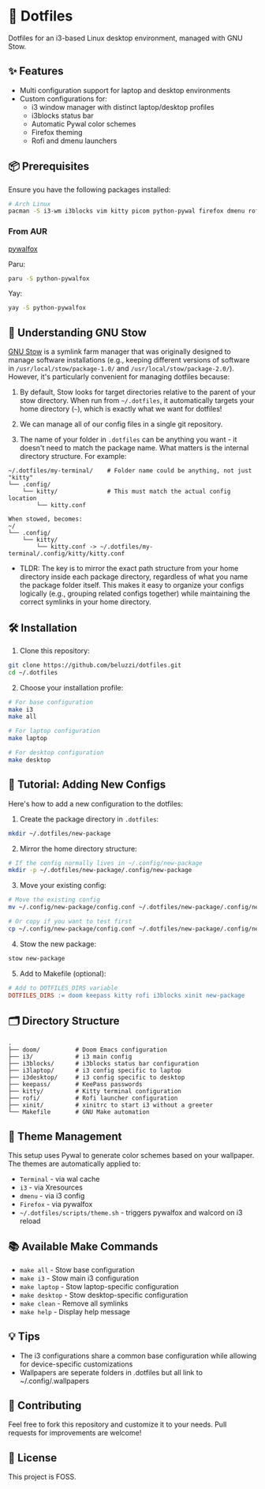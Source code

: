 # 🚀 Dotfiles
Dotfiles for an i3-based Linux desktop environment, managed with GNU Stow.

## ✨ Features
- Multi configuration support for laptop and desktop environments
- Custom configurations for:
  - i3 window manager with distinct laptop/desktop profiles
  - i3blocks status bar
  - Automatic Pywal color schemes
  - Firefox theming
  - Rofi and dmenu launchers

## 📦 Prerequisites
Ensure you have the following packages installed:
```bash
# Arch Linux
pacman -S i3-wm i3blocks vim kitty picom python-pywal firefox dmenu rofi stow
```

### From AUR
[pywalfox](https://github.com/Frewacom/pywalfox)

Paru:
```bash
paru -S python-pywalfox
```

Yay:
```bash
yay -S python-pywalfox
```

## 🔗 Understanding GNU Stow
[GNU Stow](https://www.gnu.org/software/stow/) is a symlink farm manager that was originally designed to manage software installations (e.g., keeping different versions of software in `/usr/local/stow/package-1.0/` and `/usr/local/stow/package-2.0/`). However, it's particularly convenient for managing dotfiles because:

1. By default, Stow looks for target directories relative to the parent of your stow directory. When run from `~/.dotfiles`, it automatically targets your home directory (`~`), which is exactly what we want for dotfiles!

2. We can manage all of our config files in a single git repository.

3. The name of your folder in `.dotfiles` can be anything you want - it doesn't need to match the package name. What matters is the internal directory structure. For example:
```
~/.dotfiles/my-terminal/    # Folder name could be anything, not just "kitty"
└── .config/
    └── kitty/              # This must match the actual config location
        └── kitty.conf

When stowed, becomes:
~/
└── .config/
    └── kitty/
        └── kitty.conf -> ~/.dotfiles/my-terminal/.config/kitty/kitty.conf
```
- TLDR: The key is to mirror the exact path structure from your home directory inside each package directory, regardless of what you name the package folder itself. This makes it easy to organize your configs logically (e.g., grouping related configs together) while maintaining the correct symlinks in your home directory.

## 🛠️ Installation
1. Clone this repository:
```bash
git clone https://github.com/beluzzi/dotfiles.git
cd ~/.dotfiles
```

2. Choose your installation profile:
```bash
# For base configuration
make i3
make all
```
```bash
# For laptop configuration
make laptop
```
```bash
# For desktop configuration
make desktop
```

## 📝 Tutorial: Adding New Configs
Here's how to add a new configuration to the dotfiles:

1. Create the package directory in `.dotfiles`:
```bash
mkdir ~/.dotfiles/new-package
```

2. Mirror the home directory structure:
```bash
# If the config normally lives in ~/.config/new-package
mkdir -p ~/.dotfiles/new-package/.config/new-package
```

3. Move your existing config:
```bash
# Move the existing config
mv ~/.config/new-package/config.conf ~/.dotfiles/new-package/.config/new-package/

# Or copy if you want to test first
cp ~/.config/new-package/config.conf ~/.dotfiles/new-package/.config/new-package/
```

4. Stow the new package:
```bash
stow new-package
```

5. Add to Makefile (optional):
```makefile
# Add to DOTFILES_DIRS variable
DOTFILES_DIRS := doom keepass kitty rofi i3blocks xinit new-package
```

## 🗂️ Directory Structure
```
.
├── doom/          # Doom Emacs configuration
├── i3/            # i3 main config
├── i3blocks/      # i3blocks status bar configuration
├── i3laptop/      # i3 config specific to laptop
├── i3desktop/     # i3 config specific to desktop
├── keepass/       # KeePass passwords
├── kitty/         # Kitty terminal configuration
├── rofi/          # Rofi launcher configuration
├── xinit/         # xinitrc to start i3 without a greeter
└── Makefile       # GNU Make automation
```

## 🎨 Theme Management
This setup uses Pywal to generate color schemes based on your wallpaper. The themes are automatically applied to:
- `Terminal` - via wal cache
- `i3` - via Xresources
- `dmenu` - via i3 config
- `Firefox` - via pywalfox
- `~/.dotfiles/scripts/theme.sh` - triggers pywalfox and walcord on i3 reload

## 📚 Available Make Commands
- `make all` - Stow base configuration
- `make i3` - Stow main i3 configuration
- `make laptop` - Stow laptop-specific configuration
- `make desktop` - Stow desktop-specific configuration
- `make clean` - Remove all symlinks
- `make help` - Display help message

## 💡 Tips
- The i3 configurations share a common base configuration while allowing for device-specific customizations
- Wallpapers are seperate folders in .dotfiles but all link to ~/.config/.wallpapers

## 🤝 Contributing
Feel free to fork this repository and customize it to your needs. Pull requests for improvements are welcome!

## 📝 License
This project is FOSS.
